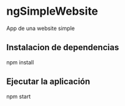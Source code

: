 # ngSimpleWebsite
App de una website simple

## Instalacion de dependencias
npm install

## Ejecutar la aplicación
npm start
